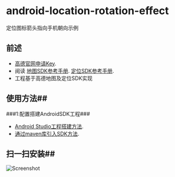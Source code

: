 # android-location-rotation-effect
定位图标箭头指向手机朝向示例

## 前述 ##
- [高德官网申请Key](http://lbs.amap.com/dev/#/).
- 阅读
  [地图SDK参考手册](http://a.amap.com/lbs/static/unzip/Android_Map_Doc/index.html). 
  [定位SDK参考手册](http://a.amap.com/lbs/static/unzip/Android_Location_Doc/index.html).
- 工程基于高德地图及定位SDK实现

## 使用方法##
###1:配置搭建AndroidSDK工程###
- [Android Studio工程搭建方法](http://lbs.amap.com/api/android-sdk/guide/creat-project/android-studio-creat-project/#add-jars).
- [通过maven库引入SDK方法](http://lbsbbs.amap.com/forum.php?mod=viewthread&tid=18786).

## 扫一扫安装##
![Screenshot](https://github.com/amap-demo/android-location-rotation-effect/raw/master/resource/download.png)


